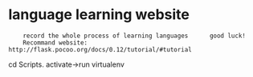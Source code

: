 language learning website
================================
		record the whole process of learning languages		good luck!
		Recommand website: http://flask.pocoo.org/docs/0.12/tutorial/#tutorial

cd Scripts.
activate->run virtualenv